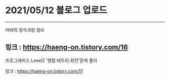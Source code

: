 # 2021/05/12 블로그 업로드
---
자바의 정석 6장 정리

링크 : https://haeng-on.tistory.com/16
---
프로그래머스 Level2 '행렬 테두리 회전'문제 풀이

링크 : https://haeng-on.tistory.com/17
